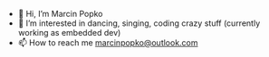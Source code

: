 - 👋 Hi, I’m Marcin Popko
- 👀 I’m interested in dancing, singing, coding crazy stuff (currently working as embedded dev)
- 📫 How to reach me marcinpopko@outlook.com

<!---
avrland/avrland is a ✨ special ✨ repository because its `README.md` (this file) appears on your GitHub profile.
You can click the Preview link to take a look at your changes.
--->
